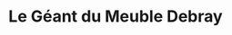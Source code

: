 ---
title: "Le Géant du Meuble Debray"
url: /barjouville/le-geant-du-meuble-debray/
shop: meubles
---